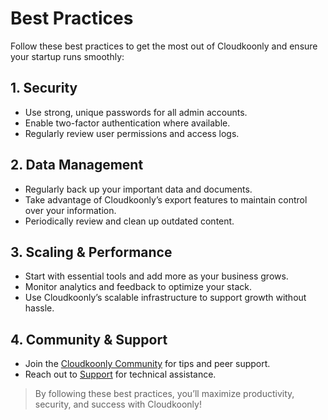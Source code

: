 # Best Practices

Follow these best practices to get the most out of Cloudkoonly and ensure your startup runs smoothly:

## 1. Security
- Use strong, unique passwords for all admin accounts.
- Enable two-factor authentication where available.
- Regularly review user permissions and access logs.

## 2. Data Management
- Regularly back up your important data and documents.
- Take advantage of Cloudkoonly’s export features to maintain control over your information.
- Periodically review and clean up outdated content.

## 3. Scaling & Performance
- Start with essential tools and add more as your business grows.
- Monitor analytics and feedback to optimize your stack.
- Use Cloudkoonly’s scalable infrastructure to support growth without hassle.

## 4. Community & Support
- Join the [Cloudkoonly Community](https://community.cloudkoonly.com) for tips and peer support.
- Reach out to [Support](mailto:support@cloudkoonly.com) for technical assistance.

> By following these best practices, you’ll maximize productivity, security, and success with Cloudkoonly!